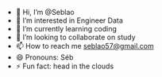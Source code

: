 - 👋 Hi, I’m @Seblao
- 👀 I’m interested in Engineer Data
- 🌱 I’m currently learning coding
- 💞️ I’m looking to collaborate on study
- 📫 How to reach me seblao57@gmail.com
- 😄 Pronouns: Séb
- ⚡ Fun fact: head in the clouds

<!---
Seblao/Seblao is a ✨ special ✨ repository because its `README.md` (this file) appears on your GitHub profile.
You can click the Preview link to take a look at your changes.
--->
